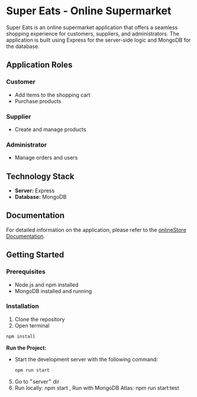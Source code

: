 # Super Eats - Online Supermarket

Super Eats is an online supermarket application that offers a seamless shopping experience for customers, suppliers, and administrators. The application is built using Express for the server-side logic and MongoDB for the database.

## Application Roles

### Customer
- Add items to the shopping cart
- Purchase products

### Supplier
- Create and manage products

### Administrator
- Manage orders and users

## Technology Stack
- **Server:** Express
- **Database:** MongoDB

## Documentation
For detailed information on the application, please refer to the [onlineStore Documentation](https://docs.google.com/spreadsheets/d/1EHbOetD1Ualc7OqEdwGieFMYqEX6HsMAtCaLUDdFzKc/edit?gid=0#gid=0).

## Getting Started

### Prerequisites
- Node.js and npm installed
- MongoDB installed and running

### Installation
1. Clone the repository
2. Open terminal
 ```bash 
npm install
```
**Run the Project:**
   - Start the development server with the following command:
     ```bash
     npm run start
     ```
5. Go to ״server״ dir
6. Run locally: npm start , Run with MongoDB Atlas: npm run start:test
   
